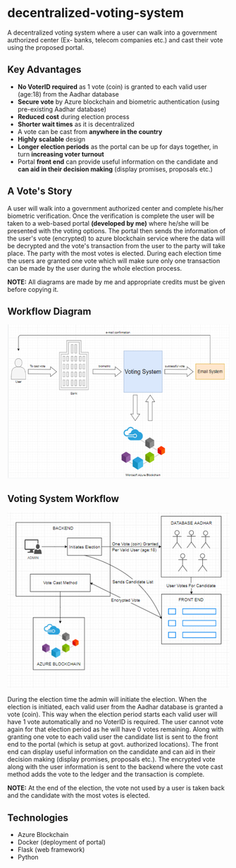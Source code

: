 # decentralized-voting-system

A decentralized voting system where a user can walk into a government authorized center (Ex- banks, telecom companies etc.) and cast their vote using the proposed portal.

## Key Advantages

 - **No VoterID required** as 1 vote (coin) is granted to each valid user (age:18) from the Aadhar database 
 - **Secure vote** by Azure blockchain and biometric authentication (using pre-existing Aadhar database)
 - **Reduced cost** during election process
 - **Shorter wait times** as it is decentralized
 - A vote can be cast from **anywhere in the country**
 - **Highly scalable** design
 - **Longer election periods** as the portal can be up for days together, in turn **increasing voter turnout**
 - Portal **front end** can provide useful information on the candidate and **can aid in their decision making** (display promises, proposals etc.)

## A Vote's Story

A user will walk into a government authorized center and complete his/her biometric verification. Once the verification is complete the user will be taken to a web-based portal **(developed by me)** where he/she will be presented with the voting options. The portal then sends the information of the user's vote (encrypted) to azure blockchain service where the data will be decrypted and the vote's transaction from the user to the party will take place. The party with the most votes is elected. During each election time the users are granted one vote which will make sure only one transaction can be made by the user during the whole election process.

**NOTE:** All diagrams are made by me and appropriate credits must be given before copying it.
## Workflow Diagram

 <img src="blockchain.PNG" alt="BLOCKCHAIN WORKFLOW" height="350px"/>

## Voting System Workflow

<img src="voting_system.PNG" alt="VOTING SYSTEM WORKFLOW" height="400px"/>

During the election time the admin will initiate the election. When the election is initiated, each valid user from the Aadhar database is granted a vote (coin). This way when the election period starts each valid user will have 1 vote automatically and no VoterID is required. The user cannot vote again for that election period as he will have 0 votes remaining. Along with granting one vote to each valid user the candidate list is sent to the front end to the portal (which is setup at govt. authorized locations). The front end can display useful information on the candidate and can aid in their decision making (display promises, proposals etc.). The encrypted vote along with the user information is sent to the backend where the vote cast method adds the vote to the ledger and the transaction is complete. 

**NOTE:** At the end of the election, the vote not used by a user is taken back and the candidate with the most votes is elected.

## Technologies

 - Azure Blockchain
 - Docker (deployment of portal)
 - Flask (web framework)
 - Python 
 
